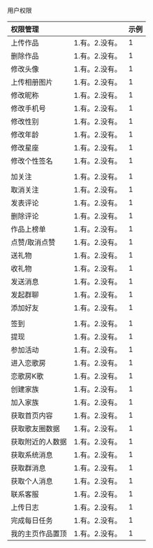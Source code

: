 用户权限

| 权限管理 |  | 示例 |
| :--- | :--- | :--- |
| 上传作品 | 1.有。2.没有。 | 1 |
| 删除作品 | 1.有。2.没有。 | 1 |
| 修改头像 | 1.有。2.没有。 | 1 |
| 上传相册图片 | 1.有。2.没有。 | 1 |
| 修改昵称 | 1.有。2.没有。 | 1 |
| 修改手机号 | 1.有。2.没有。 | 1 |
| 修改性别 | 1.有。2.没有。 | 1 |
| 修改年龄 | 1.有。2.没有。 | 1 |
| 修改星座 | 1.有。2.没有。 | 1 |
| 修改个性签名 | 1.有。2.没有。 | 1 |
|  |  |  |
| 加关注 | 1.有。2.没有。 | 1 |
| 取消关注 | 1.有。2.没有。 | 1 |
| 发表评论 | 1.有。2.没有。 | 1 |
| 删除评论 | 1.有。2.没有。 | 1 |
| 作品上榜单 | 1.有。2.没有。 | 1 |
| 点赞/取消点赞 | 1.有。2.没有。 | 1 |
| 送礼物 | 1.有。2.没有。 | 1 |
| 收礼物 | 1.有。2.没有。 | 1 |
| 发送消息 | 1.有。2.没有。 | 1 |
| 发起群聊 | 1.有。2.没有。 | 1 |
| 添加好友 | 1.有。2.没有。 | 1 |
|  |  |  |
| 签到 | 1.有。2.没有。 | 1 |
| 提现 | 1.有。2.没有。 | 1 |
| 参加活动 | 1.有。2.没有。 | 1 |
| 进入恋歌房 | 1.有。2.没有。 | 1 |
| 恋歌房K歌 | 1.有。2.没有。 | 1 |
| 创建家族 | 1.有。2.没有。 | 1 |
| 加入家族 | 1.有。2.没有。 | 1 |
| 获取首页内容 | 1.有。2.没有。 | 1 |
| 获取歌友圈数据 | 1.有。2.没有。 | 1 |
| 获取附近的人数据 | 1.有。2.没有。 | 1 |
| 获取系统消息 | 1.有。2.没有。 | 1 |
| 获取群消息 | 1.有。2.没有。 | 1 |
| 获取个人消息 | 1.有。2.没有。 | 1 |
| 联系客服 | 1.有。2.没有。 | 1 |
| 上传日志 | 1.有。2.没有。 | 1 |
| 完成每日任务 | 1.有。2.没有。 | 1 |
| 我的主页作品置顶 | 1.有。2.没有。 | 1 |



